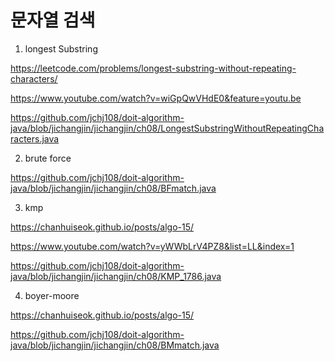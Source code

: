 
# 문자열 검색


1. longest Substring 

https://leetcode.com/problems/longest-substring-without-repeating-characters/

https://www.youtube.com/watch?v=wiGpQwVHdE0&feature=youtu.be

https://github.com/jchj108/doit-algorithm-java/blob/jichangjin/jichangjin/ch08/LongestSubstringWithoutRepeatingCharacters.java

2. brute force 

https://github.com/jchj108/doit-algorithm-java/blob/jichangjin/jichangjin/ch08/BFmatch.java

3. kmp

https://chanhuiseok.github.io/posts/algo-15/

https://www.youtube.com/watch?v=yWWbLrV4PZ8&list=LL&index=1

https://github.com/jchj108/doit-algorithm-java/blob/jichangjin/jichangjin/ch08/KMP_1786.java

4. boyer-moore

https://chanhuiseok.github.io/posts/algo-15/

https://github.com/jchj108/doit-algorithm-java/blob/jichangjin/jichangjin/ch08/BMmatch.java
